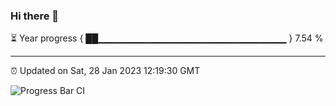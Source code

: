 ### Hi there 👋

⏳ Year progress { ██▁▁▁▁▁▁▁▁▁▁▁▁▁▁▁▁▁▁▁▁▁▁▁▁▁▁▁▁ } 7.54 %

---

⏰ Updated on Sat, 28 Jan 2023 12:19:30 GMT

![Progress Bar CI](https://github.com/liununu/liununu/workflows/Progress%20Bar%20CI/badge.svg)

